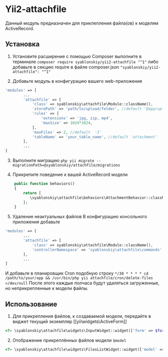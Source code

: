 # Yii2-attachfile
Данный модуль предназначен для приклепления файла(ов) к моделям ActiveRecord.
## Установка
1. Установите расширение с помощью Composer
выполните в терминале
`composer require syablonskiy/yii2-attachfile "^1"`
либо добавьте в секцию require в файле composer.json
`"syablonskiy/yii2-attachfile": "^1"`

2. Добавьте модуль в конфигурацию вашего web-приложения
```php
'modules' => [
        ...
        'attachfile' => [
            'class' => syablonskiy\attachfile\Module::className(),
            'storePath' => 'path/to/upload/folder', //default '@app/uploads'
            'rules' => [
                'extensions' => 'jpg, zip, mp4',
                'maxSize' => 1024*1024,
            ],
            'maxFiles' => 2, //default  '3'
            'tableName' => 'your_table_name', //default 'attachment'
        ],
        ...
]
```
3. Выполните миграцию
`php yii migrate --migrationPath=@syablonskiy/attachfile/migrations`

4. Прикрепите поведение к вашей ActiveRecord модели
```php
    public function behaviors()
    {
        return [
           \syablonskiy\attachfile\behaviors\AttachmentBehavior::className()
        ];
    }
```
5. Удаление неактуальных файлов
В конфигурацию консольного приложения добавьте
```php
'modules' => [
        ...
        'attachfile' => [
            'class' => syablonskiy\attachfile\Module::className(),
            'controllerNamespace' => 'syablonskiy\attachfile\commands',
        ],
        ...
]
```
И добавьте в планировщик Cron подобную строку
`*/30 * * * * cd /path/to/your/app && /usr/bin/php yii attachfile/cron/delete-files >/dev/null`
После этого каждые полчаса будут удаляться загруженные, но неприкрепленные к модели файлы.

## Использование
1. Для прикрепления файлов, к создаваемой модели, передайте в виджет текущий экземпляр [[yii\widgets\ActiveForm]]
```php
<?= \syablonskiy\attachfile\widgets\InputWidget::widget(['form' => $form]) ?>
```

2. Отображение прикреплённых файлов модели `$model`
```php
<?= \syablonskiy\attachfile\widgets\FilesListWidget::widget(['model' => $model]) ?>
```